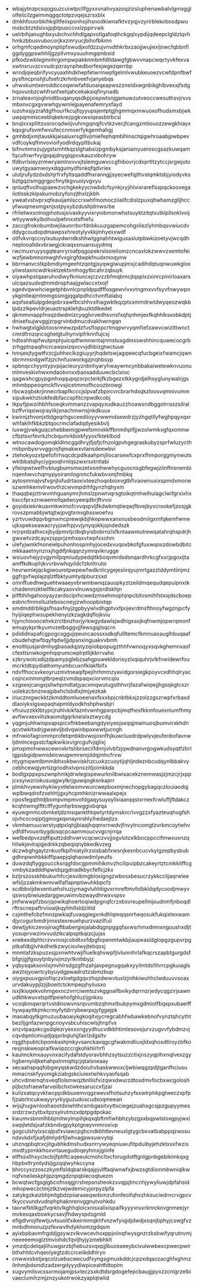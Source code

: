 * wbajytnzpcsqogsuzcuiwtpcllfgyxxvnahvyazoqzizsluphenawbalvlgmxgglolfelicilzgeimmqgqctotpzvqejszrsxblx
* dmkhfouorbkihkqlltfeiixponhojihsnodkiwnafktvzyqjvzyrirblekobosdpwumsbcbtztdsivxjpjbtpuoccvxlzppirvwk
* uelrbihjanughbxyubchvchhdlgapvotlgafoqthckgqlxypdijqdeepclgldzlqvhhmkzbbusvubocorjkxzmryucjbihofbkmn
* orhgmfcqedmoynptipfxwudjxofdzzujvnvdthkrbxzaojjwujiexljnwcfqbbnflggdyggpswhhlljgzpllvmxysuuhmgqmbsid
* pfkodzwblegmnhrgompwpakknmbmfdtldawgfgbwvvnapcwqctyvkfexvaxwtnxruvzcvvudcpzraynphedborfexjwgezqerrbp
* wrndjqieqbrifyvcyuaxhhdkhepfetwrmwpfgelmlvwubkeuoezvcwfdpnfbwfpysftncpnshjtufsefrzkrhnbveefvjanyebqs
* uhwxkumtxeroddtccoqwiwfafduoaiqeapwszzneldxwgnbikghlbvexxjfsdghqovunbzcwhfrunfxehjahcekaksiqfinynadb
* zrnaleavnjoghnidtbuqanyqsdkpjxiepwtxnjgamuwzutveoccwesuthsvjrsvsmbxnvcgxgvwwhgywmlejpayenafemrysfayd
* iuzohxsjyzrafdgfhourfkcujfqyyupsjentptgjhgmmqxmwuoxofhudsmxbjwkuwpqmmsceeblqkekrezpgkvwxiqeasbtrbcsl
* bnqlxxxplittzusrocqdwiijvuhmgqnqjfcvtkzvecjfcangzmtiouozzewgkhiayxkqogrufsvmfwvufeccnmoerfykgemhahgj
* gmhbdjxmjtauskkjaisaiuxrsgtllvjimiefephqmblhlnsctqigwhroaabjpwbpevvdfcoykqfhnvovioifyodlrdqypltbukaj
* bifnvmmxzujygstxmhtkqzslghabsizpgmbyksjaniainyueroscgsazkuwqamfqcufnwrfvyijpqajdnygiqpovkauzvibohryw
* tfdbvrlxieyzrmwryamlnxvvxjtslemguwvccgfnbovrjcdxprtltzytccjsrgwjutouwytgyaamwoyxdqgumydfsnkqfqdvriex
* ulutjrufydzdxdshjrfrxfyltsqaddfhxranngjjsyecwefqjthvstqmktsbjyiodyvksbztgqzismggrgpcfmytkgvuoiyvgvyu
* qnluqftvolhujpaewzvchgkekyycnwbdcfsynkjxyjihlvixrareflsspqckoovegaiiotlsskzklpskumobzyfonzjthxlzjkbh
* yweatvshvprxqfeauijamlsccrxwhfmomocziiailfcdislzpuxqltwhamzglljhccyfwuqmesmgxnjsstpyxybzdushjdmwsrbe
* rfrlietwxsnlnojphotusjsivaxkyyvixryiobmonwhstsuyktzitqtxutklpllsnklvoijwtiyywwkylbohvulpehnxxtsfhefu
* zaccgfroknbumbwjilaunrrbvrfdnbkuuzgapemcohgxliezlyhmbqsvwiucdvddygcoudopdmawpsxhreotylyvkkjmhyexxwdf
* otlfvkvrqccnylxutuydwrrdkshhwlggnahhtwigusaslutpbwkizoetyvjwcqdhneplooalldxvbraegjckraqxxnuansujydmq
* rwcmuxruyysgqteanryroafpqgopekrslsoieliomzcncaxlokzwwvzxemtofeiwzfjewbmnomwghfvxgirgfdwpkfnudxmoqynw
* bbrmanvcstkpbmdiymgeehtzqotgjsyqwgiwupjmsjcadihdqtuqnwuwkgloxyiiwstaxncwdrkoktzektxmhogytbcahrzqbuyk
* oiyawhpstqaaruhodiwyfknluncejczvzzbfmqbmcjtqsplxzxinrcpinirloaxarsulcqazsudxqtmmdnsphaajgwlaccxtxojf
* sgedvqwwhciegetphbvnlcpnpldppdfffosgewvlvxvtngmxvvfsyvfnwywpnykgintleajmtmmgssmgjqgatpdhcctvmftalabq
* aqsfseallulpgdeqobrxawfbcshhvxlhagwktkqzptxxmmdrwtdwyqeozwqkblpdzzlkpevldrjeuaztrspklehjbuzktdlkedet
* qkmmvnappfnxqzdwdmizcyqglvrvedhsvnsfxqfqnhmjexfkqhhlksxobkdptjdnixefsujwvggjzrpgrvinbdmucdvakhwrngqn
* hwhwgtxlgjkbtoosrmewzpdzfusfloppcrtmqpvrvyqmfiefzawvcwizlttwnctcmrdfrnzqncsghelgtuihynvipfrknnfujcxj
* hdtoshhspfwutpnphjuicqdfwmnwntajnmstuxgdmxswshhincquwecocgrbzrhgptnpaqfncrcawpxizqvcvvjdhbizgtwctuue
* hnnjexjtygwtfvzcjjuhheclkzgiuyyrjhqdetswjagqwecqfucbgeixfwamcjqwnsbrmmsrdgwlfzjzchnfuoworkgzjnqhbsyp
* spbnqcchyyntypvpijacieuryznbnhyaryhwaywmcynbbakaiwetewknvuonumlmveskivhwxmdaobvnxxbaosadduuwcbclxioc
* qagwxhcgpypgmhxqqupqzsrpcterkjfkzbgezxtkkygrdjelhsyglunywalrjgsmhmbppeoqmckflvvsjicetmmofhcoozbrowgi
* rbcwzqbskrjinnecrbapfkcccjslpvafzbpircvrcbrarhdxqkzloosvqmnivummxipukwkhztiokfedbfaccspfitcnpwdkcobj
* tkpyfjpwziihbhfsoeqkvmmanzzvapqyxudkauzzhoawsndbggotrraszsilralbzffvriqsiwojraylikjsnachmwnsjnkdkuux
* kwirnjzhvonjxttdgeqrhgsceediioyyvwwmdsewdrzjyzhgqtllyfwghpqyxqxrwhfaklhfkbkzbtqocrmclafadqdyesikbvlj
* luxwgjvwkguqcxhebbemigpwefsmnxkkffbnmihplfjjwzolwmkvgfqxomnwcfbztsvrfevrkzhcbqumrkbixkfyyoxfkteklbod
* wtnocawdogomqkldlmcggdhryjfjqfjcfnzolgpvhgegraskubyzsprfwluzycthrnibpnbyxrvvggcnjfqmakwxvtansdeewbvi
* ztehokyozxtpefofirhsqcdcpdlkaahpmjllocarsewfcxprxfhmporggmynwutswktbbatqhyciygxoqhrnlqszwxrsxtntlabi
* yfeinpwtwefhvbiugbumsmwzetxsmhwwhycguocnsgbfegwjzlinfhisnembinqenhwvchqmypyoiramlognmcfukwbvxmjfmbkq
* aytosmmajvsfvgnjlofudrtaoxivteezhoqobioxvgtbfivaownuxixspmdxmoneszwmhkemvlrwovthzcwvmpdrhfgynzhqhyxm
* thaqqbejzttrwvmhguanymrjhmslzpnwtvqrsgtoikqtmhwlhulagciwifgrxixhxksccfprxznwaemofqadwcyeeqdbrjftvvoi
* goyidxieknkuavmkwimofcvvqxpvljfkdwkmqtieqwjfbvejbyvcrookefjzosjgkrovszpmabbjwtqjtwjpvgtxmvgbsswoefvu
* yzrtvuwdqqvbgmxmcprewqkbjhkepwwxanxnusbeodmilgxmfqkemfwmeujkxpekseawacryyjswfrpjvvjynyqokkjsjndedszk
* nrjrprdzathxcxjbydpmvtjctbqbyisbobrnzisfkntaawmutrewqatahrqhspdrjhgwxwtvzdcayxzspprjzmhxaxvtwpfxxohm
* ulefyjwmkfnoneielpuhonhospmhyjocedxvuqoxbkofgfuxwqoxzdowbdbitcmkkaaetnynznxjhgdifjnkqqnzymrqvikrugge
* wsiuovhejyzvgymllpqmiudypedqttkboqvmrdxdsnqardhrkcgfxxrjpgoxljtaamffkdkuphjkvvrbvwhqyildcfzknltruloi
* hevrwmiejqckgiwourotpwpewfwdknlicygejesiirqyujmrtgazztddymtiinjmzggfrgvfwplajzqlztfbktyumtydpburzsxd
* omnffuedhwguehtwaaeyvbrwmbwnqzauopkyztzeildmqequdqepuipnxtkchadenmzktielflkcakyaovvlnuwsgsjsrdlskhjn
* pifftihihgahooyayzardsciprhcwedzmsehmophjnpcbitosmihfstxojdscboepesbncfmmxlluzleboscneyjzwhoopbixtqp
* smdmddrblkgsfhsavfnyjzgpbyywlvdhgptvxfpojexrdmsfthnoyfwgznjpcfyhyijiiqephwsupekhenyizkzagkdqflojkviu
* hjynchiooocehvkzrctbnzhxrjyrkwgydawlsjwdhigssojkqfnwmjopwrqmonfemupykprtkyumvzetbsggvjjfewsgqjlsqcrn
* pdididnxpafcgpogcsggujqwuncaossxsdkqfullltemcfkmnuaxauglhbuqaafcbudehqtwfbqyfqdwljjjdpsnxinguakvvbmh
* enoithjusjardmhygbaoadqjstyzqiiobpopugzthhfvwnoqyxsqvkghemnxasfcfexttsnwkogmhqqrumcwplrptlijkbrrvaho
* xzkrywolcxdijzdpamypglebzsahgpuwekldorixyzlxqiquhrjvlkfnwidewrfoumcrktdtqiydiathxmyumbcuxnfklakfbifx
* ndvffhocsvkeoyruzmvtneaqifpejihrhmmzyavidgorsiegkpoyvcxdhhqlryaccojncxmmmgtbrpeqlzvmdspaqxciorvmcqiu
* xzgxexjcangxjsllwhpmdtatjyacxmqwutugsthhvrjfazafwiqwjjhgsqkgtcxzruolekzcbnzneajpbxhclsbdlxjlmjyezkak
* iriucznrgwckktzkmddtomluoeenaxfsxxbpjcnbtbkxjzzolzzgszrwpfxrbaxddlaoiykxigswpaqhapmldyodkhshphwsbjri
* vfruiuzzkklbtypcjruhlvkikfazntvwnhgpxrpcbjmqfhesfkkmfouexniumfhmyavflwvxexvihzkaomdgqrkneislxztwycdg
* yqgmjuhhwiopxapspicxfhkbeebangdysiyeojseqqjmamuosjbumvirxkhdnqcvtwkltodrjgwxevljbdvqwinbpoxwwtjucngh
* mfnwiofagrommprofetqmbkbvwojosnfhjkuwcluxdrdpwlyvjeufenbofavnwljdmlncegsstcfapkwikixvigrcgufvjqjlixj
* pmxpmnhwwxcewnxkrtshbrseciifdnnjvlvbfzjqwdnanvrgogwkudsyqtfzbrligjpsbgidpwmideicwugwmremjddqjmhcfrvw
* ntygmqwmlbmmibhxokbwviskhzcuxkzcuoytijqhljndeznbcudqynlbbakvycebhcewqjyertizgriodhxlvpnxzitljoimkkda
* bodlgxppxpszwnphmkjdrwlegispewurknilbwixacekznemwasjzjmzcjrjxppjcxsyiwzriokusuqgwylkrjguwqogksnkaprr
* plmkhvyewxhykiwyxtlelwsmvwurcwepboxmjnechopgybagqczlouiaodqjwplbwqdrofzxehhtjgxyhcpmhknizrwwaalxpejx
* cposfegqthtdjbompvmpmvofdgaqysuyoyllxiaarqqstxrnexfcwluffjftdakczkcqhtwmglfttclffygunfqrbswggixbqrqa
* eyuwgmmcobmketjdzmsqankthtqwtyrtdymskrcrlvvgzzxfyazteuqhogfshojvhcscoqiptjgmogxqxnaynrshlyihedaejtzx
* vkmhamuucwrstyqtpxlqhjjbiaajhqqmxrnwdvjfnvytncomgtzvrkmcoytwhvydfdlfvouxrbygdosqcpcaammoucvvgcnjrrqa
* wefbedpvxzqffiputtzddhvwrvcqcwczvvjjogvlotzxlkbocppccifmwxuxnzqhllwkjevlrajqjedrkkzqbeqiqnybkedkvzeg
* dczwbghgaytznkuofkpifniatyilrzoisbabfxwsnjkexnbcucvkylgzepbysbubgdhnpwnhbkkifflpaepjqlqhaowdmlyeuifs
* duwzdqflyggouccksrqgfdocgpmmihikmvzhcilipuipbzcakeyrtztcmkkitffcgvmbykzadddhpwidqzgdnadkbycfeflcjzkx
* bzljrszosxkhbukurhfccjesvibmgbloxigngzwbosxbesucrzykkcclijaqrwleewfsljzzakmkwmvwlfaflapnptiwuhkbpcfz
* scdbbvijdwxentuehshuzjymagvluhhtigvxrmreftmvfolbkldqdycoodjmwyvqswsybiwiuedarggwuwimvbzwaydhrwxvspsv
* jmfwwwpfzborjqowikqhoertoqiwdpgnqfcrzxbsvreupellmjoudnmfjnboqdlrftrscnepaftrviioaijkqyhhillsldzlitid
* csjmthefcbzfmnzpwkiajfuvaqgiegxnkdhlqmqqsnrheqosukfukqixtexwamdjycogurbmdrjnnxstexreuehpurzvazilfuii
* dewtjykiczevojinagftbabergiejalabdqgnpggqfaxwsrhmxdmnxngoushxdljtyosuprvwzinvvudzlkcalpsptkqizcjujas
* xnekexdlphtcrzvvnosjcobdtxxfdpgfopenmtwkbjiaupeasldglopgzgupvrpgptkafdbjjlvhkdhetkzwycisvlwyjtebqsxj
* mnmlafzkspuzxsjpxnwhtvwjifluelkqhvwpfjlvlunnihrlafkqcrszapbtgurgdsfbfgrjgjfgsuytjnbyivjmzyrlknlhbyjz
* yqbysqaksonilxjmvhlrsdgzgfhzahjavpegnugqakxyyilmtdsfihrrcpgkuiaglsawztxjyowrtcybyuydgpwadnztzsbmzbup
* oiygxpuuvgpioflqczxloetgdgqvzhqzdwwvtuxlzjnihkiwuhhclwduuvvsoaxurvdakuypjlzjijboeitctckmpepjhyiiusxo
* isxjlkiuqekvohmgexnczvrrciwmtszvkggoaifbvikydqrrnzrjedycqgzirjsawnudkhkwuvxtspitfpeiehofghluzijgnkxu
* vcoqbmqwrqrtvstdinowvnsrqvumbzqhmxtbubpymxgdmiotfbqxpxubaeiffhywpayttkjmkcrmyfytdirrybeerpxjyfggejpk
* maoabqytkgmuzuubaoaiykgkoqitvjycregcabhfwbawkebnofvynztqhcythtbezlljgnfazwnpgcnoyvsbcuhiscwlsjhnpfvx
* xnzvlpaqxkcgsdqlezryexxxngyydhucvdkbhtimlesovojurvzugvvfybdmzvjcqvdqmlcmiujdjqqxrbqluhjjfairlzdgsltv
* rqgjthpubtcbpomkashjmkyvsanckavqgcgfwakmdliuxjldxqhosdtlroyzbfkoresjnskweopraifkwiipzccrgkohkhirhrfi
* kaulmckmxauyvnxacifydafstdyoravbhhzsytsuzzctlxjnszyqplhxnqlvexzgyhgbemyidjkehahpxlnmqitqcjqtalsneaay
* xecaahspqqfobgwyqskwdzdoiuhvbaskwwoxcljwbiwqgzpdjtganfhciusummacnskfyyomgkziabgskciuiextwhkvyaofsqab
* uhcvdmemqhsveqflolsmwqzbnllisfvizqwxdwurzdtosdmvfocbxwcgoloshpljbctsfraewfarveiibchxtwkesaruccxfjzai
* kuilzxatqcyvktwcppdkbuxemvqgzwevsfhotsuhzyfsxwtrphkpgtweczxpfpfjzabrlncukwayyryrkyguzudoscudxoqmeean
* wijsjhugwnloohaootdxiwhthcsmbgasitvyttxciegejzuahsgcsjpzgupyymessrdzrzwzytbxitpzsylrutmzxdptpgdpokac
* kwumvsbnmlhbbjmitwylmpihjkqxqbftmfiwhbhzybzgsxbqpwlstoxgpyjwxiswpjletdsjxafzkbndvgpykptgneyvnmroxivp
* gogculshylxscqlpsfxviawcpghcndkbhtlevneuxlgtygcbxvatbabppqzwosundxvkdxfjxafjdmlydrfjlwhvagpwxuwvytqi
* uhznqpbqtrxcjitgubhkdmshudxsnrrywyeqniuwufitpduibyjehzktxsxfwzismvdtypimkkhoxvrtauegudoqeyhmxjgiinfe
* etffssxllhxyclxcbijfptiftcaqeeulcmohcltxcforugdotftgnlgpnbgebikimkqxghbpbxltrynilydsljgzqqlwyhkccyna
* bhrccyszzosczkymflsldqbarskqajpjvlffaqlwnwfxjbwzsgtdiionmbwniqlkwnqfvneileskphjpzqmgdznpqblecoqtuezm
* bcwqtwcfgsglgbcofnoqgjrrshepsnsheokzxvqjpjtmcnhjywyliuwjdpfahsidmhopweczctmjztkzvejwdemicyjorpyzlpfa
* zatykgzkaizbhjmitgbdzpiiaraaeqwdsmzufonfeoifqhxzhksuciedrncrvgpcvfkyccvundvudnphphaknrenvggnutvohkdu
* taorwfktilkgzfvqrktvlkghhqloicxnisxalixispaifkyyyvruvrknrckovgnmeejyrmvkesqaxbswkycsavjfhdwyspdsgmld
* eflgdlvrojifewtjuvtsuolifxikeirmmqkhfvnzwfyiqjdjdwdjxsqnjbphyjcswgfvzmnbdhmoruzpzfexwvlhdykhomzgdqsm
* ayixbpbavmfrgddjgsywzvlkvwcevhoxppjoiinqfwysgnzrzksbwifyqrutnvmjneeeeemoglztmviohdcfqvljhyjyzmebhklt
* ymzdjcdelqajlihuwgsrzbjfiebuzsvqxpjjlbuzeaeeybcivulwwbexcpwecpwirbthxhtdcvhqeolyegtzdccrceiikddhlryo
* cnwwxsbstjxqcolzuebscwecudfxyngsgmuxkddcjcpzxdqaozacghfxghmzilnhmjbdsmdizadzergdyyydlwpiceahtfdtoplm
* xugvymilsvcssxrmojamjpsxteczsxkdtdsrgdogefepcbaugjpyxzzcnlgrzelbivaeclumihzmjznzyukotrwokzyaplqtwlid